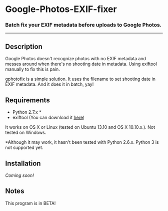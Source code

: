 # Google-Photos-EXIF-fixer

### Batch fix your EXIF metadata before uploads to Google Photos.

---

## Description

Google Photos doesn't recognize photos with no EXIF metadata and messes around when there's no shooting date in metadata. Using exiftool manually to fix this is pain.

gphotofix is a simple solution. It uses the filename to set shooting date in EXIF metadata. And it does it in batch, yay!

## Requirements

- Python 2.7.x *
- exiftool (You can download it [here](http://www.sno.phy.queensu.ca/~phil/exiftool/))

It works on OS X or Linux (tested on Ubuntu 13.10 and OS X 10.10.x.). Not tested on Windows. 

*Although it may work, it hasn't been tested with Python 2.6.x. Python 3 is not supported yet.

## Installation

*Coming soon!*

## Notes

This program is in BETA!